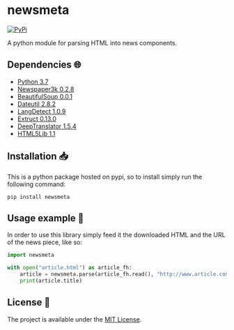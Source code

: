 # newsmeta

<a href="https://pypi.org/project/newsmeta/">
    <img alt="PyPi" src="https://img.shields.io/pypi/v/newsmeta">
</a>

A python module for parsing HTML into news components.

## Dependencies :globe_with_meridians:

* [Python 3.7](https://www.python.org/downloads/release/python-370/)
* [Newspaper3k 0.2.8](https://pypi.org/project/newspaper3k/)
* [BeautifulSoup 0.0.1](https://beautiful-soup-4.readthedocs.io/en/latest/)
* [Dateutil 2.8.2](https://pypi.org/project/python-dateutil/)
* [LangDetect 1.0.9](https://pypi.org/project/langdetect/)
* [Extruct 0.13.0](https://pypi.org/project/extruct/)
* [DeepTranslator 1.5.4](https://pypi.org/project/deep-translator/)
* [HTML5Lib 1.1](https://pypi.org/project/html5lib/)

## Installation :inbox_tray:

This is a python package hosted on pypi, so to install simply run the following command:

`pip install newsmeta`

## Usage example :eyes:

In order to use this library simply feed it the downloaded HTML and the URL of the news piece, like so:

```py
import newsmeta

with open("article.html") as article_fh:
    article = newsmeta.parse(article_fh.read(), "http://www.article.com/article")
    print(article.title)
```

## License :memo:

The project is available under the [MIT License](LICENSE).
